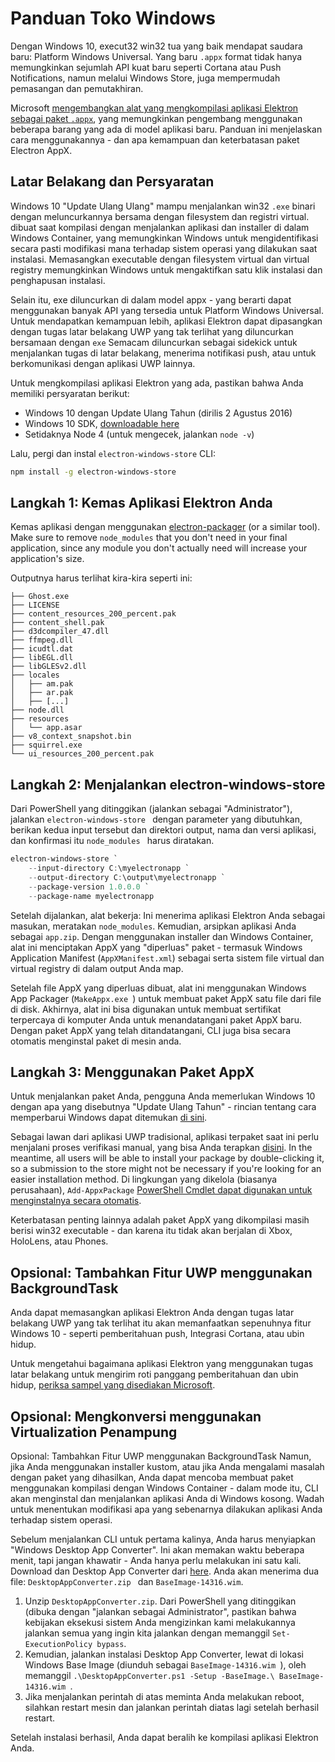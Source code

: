 # Panduan Toko Windows

Dengan Windows 10, execut32 win32 tua yang baik mendapat saudara baru: Platform Windows Universal. Yang baru `.appx` format tidak hanya memungkinkan sejumlah API kuat baru seperti Cortana atau Push Notifications, namun melalui Windows Store, juga mempermudah pemasangan dan pemutakhiran.

Microsoft [ mengembangkan alat yang mengkompilasi aplikasi Elektron sebagai paket `.appx`][electron-windows-store], yang memungkinkan pengembang menggunakan beberapa barang yang ada di model aplikasi baru. Panduan ini menjelaskan cara menggunakannya - dan apa kemampuan dan keterbatasan paket Electron AppX.

## Latar Belakang dan Persyaratan

Windows 10 "Update Ulang Ulang" mampu menjalankan win32 `.exe` binari dengan meluncurkannya bersama dengan filesystem dan registri virtual. dibuat saat kompilasi dengan menjalankan aplikasi dan installer di dalam Windows Container, yang memungkinkan Windows untuk mengidentifikasi secara pasti modifikasi mana terhadap sistem operasi yang dilakukan saat instalasi. Memasangkan executable dengan filesystem virtual dan virtual registry memungkinkan Windows untuk mengaktifkan satu klik instalasi dan penghapusan instalasi.

Selain itu, exe diluncurkan di dalam model appx - yang berarti dapat menggunakan banyak API yang tersedia untuk Platform Windows Universal. Untuk mendapatkan kemampuan lebih, aplikasi Elektron dapat dipasangkan dengan tugas latar belakang UWP yang tak terlihat yang diluncurkan bersamaan dengan `exe` Semacam diluncurkan sebagai sidekick untuk menjalankan tugas di latar belakang, menerima notifikasi push, atau untuk berkomunikasi dengan aplikasi UWP lainnya.

Untuk mengkompilasi aplikasi Elektron yang ada, pastikan bahwa Anda memiliki persyaratan berikut:

* Windows 10 dengan Update Ulang Tahun (dirilis 2 Agustus 2016)
* Windows 10 SDK, [downloadable here][windows-sdk]
* Setidaknya Node 4 (untuk mengecek, jalankan  `node -v`)

Lalu, pergi dan instal `electron-windows-store` CLI:

```sh
npm install -g electron-windows-store
```

## Langkah 1: Kemas Aplikasi Elektron Anda

Kemas aplikasi dengan menggunakan [electron-packager][electron-packager] (or a similar tool). Make sure to remove `node_modules` that you don't need in your final application, since any module you don't actually need will increase your application's size.

Outputnya harus terlihat kira-kira seperti ini:

```plaintext
├── Ghost.exe
├── LICENSE
├── content_resources_200_percent.pak
├── content_shell.pak
├── d3dcompiler_47.dll
├── ffmpeg.dll
├── icudtl.dat
├── libEGL.dll
├── libGLESv2.dll
├── locales
│   ├── am.pak
│   ├── ar.pak
│   ├── [...]
├── node.dll
├── resources
│   └── app.asar
├── v8_context_snapshot.bin
├── squirrel.exe
└── ui_resources_200_percent.pak
```

## Langkah 2: Menjalankan electron-windows-store

Dari PowerShell yang ditinggikan (jalankan sebagai "Administrator"), jalankan `electron-windows-store ` dengan parameter yang dibutuhkan, berikan kedua input tersebut dan direktori output, nama dan versi aplikasi, dan konfirmasi itu `node_modules ` harus diratakan.

```powershell
electron-windows-store `
    --input-directory C:\myelectronapp `
    --output-directory C:\output\myelectronapp `
    --package-version 1.0.0.0 `
    --package-name myelectronapp
```

Setelah dijalankan, alat bekerja: Ini menerima aplikasi Elektron Anda sebagai masukan, meratakan `node_modules`. Kemudian, arsipkan aplikasi Anda sebagai `app.zip`. Dengan menggunakan installer dan Windows Container, alat ini menciptakan AppX yang "diperluas" paket - termasuk Windows Application Manifest (` AppXManifest.xml `) sebagai serta sistem file virtual dan virtual registry di dalam output Anda map.

Setelah file AppX yang diperluas dibuat, alat ini menggunakan Windows App Packager (`MakeAppx.exe `) untuk membuat paket AppX satu file dari file di disk. Akhirnya, alat ini bisa digunakan untuk membuat sertifikat terpercaya di komputer Anda untuk menandatangani paket AppX baru. Dengan paket AppX yang telah ditandatangani, CLI juga bisa secara otomatis menginstal paket di mesin anda.

## Langkah 3: Menggunakan Paket AppX

Untuk menjalankan paket Anda, pengguna Anda memerlukan Windows 10 dengan apa yang disebutnya "Update Ulang Tahun" - rincian tentang cara memperbarui Windows dapat ditemukan [di sini][how-to-update].

Sebagai lawan dari aplikasi UWP tradisional, aplikasi terpaket saat ini perlu menjalani proses verifikasi manual, yang bisa Anda terapkan [disini][centennial-campaigns]. In the meantime, all users will be able to install your package by double-clicking it, so a submission to the store might not be necessary if you're looking for an easier installation method. Di lingkungan yang dikelola (biasanya perusahaan), `Add-AppxPackage` [PowerShell Cmdlet dapat digunakan untuk menginstalnya secara otomatis][add-appxpackage].

Keterbatasan penting lainnya adalah paket AppX yang dikompilasi masih berisi win32 executable - dan karena itu tidak akan berjalan di Xbox, HoloLens, atau Phones.

## Opsional: Tambahkan Fitur UWP menggunakan BackgroundTask
Anda dapat memasangkan aplikasi Elektron Anda dengan tugas latar belakang UWP yang tak terlihat itu akan memanfaatkan sepenuhnya fitur Windows 10 - seperti pemberitahuan push, Integrasi Cortana, atau ubin hidup.

Untuk mengetahui bagaimana aplikasi Elektron yang menggunakan tugas latar belakang untuk mengirim roti panggang pemberitahuan dan ubin hidup, [periksa sampel yang disediakan Microsoft][background-task].

## Opsional: Mengkonversi menggunakan Virtualization Penampung

Opsional: Tambahkan Fitur UWP menggunakan BackgroundTask Namun, jika Anda menggunakan installer kustom, atau jika Anda mengalami masalah dengan paket yang dihasilkan, Anda dapat mencoba membuat paket menggunakan kompilasi dengan Windows Container - dalam mode itu, CLI akan menginstal dan menjalankan aplikasi Anda di Windows kosong. Wadah untuk menentukan modifikasi apa yang sebenarnya dilakukan aplikasi Anda terhadap sistem operasi.

Sebelum menjalankan CLI untuk pertama kalinya, Anda harus menyiapkan "Windows Desktop App Converter". Ini akan memakan waktu beberapa menit, tapi jangan khawatir - Anda hanya perlu melakukan ini satu kali. Download dan Desktop App Converter dari [here][app-converter]. Anda akan menerima dua file: `DesktopAppConverter.zip ` dan ` BaseImage-14316.wim `.

1. Unzip `DesktopAppConverter.zip`. Dari PowerShell yang ditinggikan (dibuka dengan "jalankan sebagai Administrator", pastikan bahwa kebijakan eksekusi sistem Anda mengizinkan kami melakukannya jalankan semua yang ingin kita jalankan dengan memanggil `Set-ExecutionPolicy bypass`.
2. Kemudian, jalankan instalasi Desktop App Converter, lewat di lokasi Windows Base Image (diunduh sebagai `BaseImage-14316.wim `), oleh memanggil `.\DesktopAppConverter.ps1 -Setup -BaseImage.\ BaseImage-14316.wim `.
3. Jika menjalankan perintah di atas meminta Anda melakukan reboot, silahkan restart mesin dan jalankan perintah diatas lagi setelah berhasil restart.

Setelah instalasi berhasil, Anda dapat beralih ke kompilasi aplikasi Elektron Anda.

[windows-sdk]: https://developer.microsoft.com/en-us/windows/downloads/windows-10-sdk
[app-converter]: https://docs.microsoft.com/en-us/windows/uwp/porting/desktop-to-uwp-run-desktop-app-converter
[add-appxpackage]: https://technet.microsoft.com/en-us/library/hh856048.aspx
[electron-packager]: https://github.com/electron/electron-packager
[electron-windows-store]: https://github.com/catalystcode/electron-windows-store
[background-task]: https://github.com/felixrieseberg/electron-uwp-background
[centennial-campaigns]: https://developer.microsoft.com/en-us/windows/projects/campaigns/desktop-bridge
[how-to-update]: https://blogs.windows.com/windowsexperience/2016/08/02/how-to-get-the-windows-10-anniversary-update

